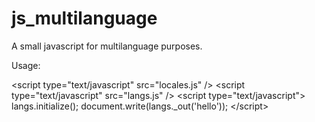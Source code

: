 # js_multilanguage
A small javascript for multilanguage purposes.

Usage:

&lt;script type="text/javascript" src="locales.js" /&gt;
&lt;script type="text/javascript" src="langs.js" /&gt;
&lt;script type="text/javascript"&gt;
langs.initialize();
document.write(langs._out('hello'));
&lt;/script&gt;

